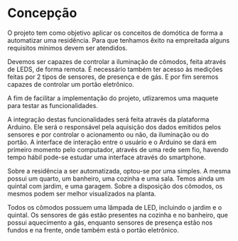 # Concepção

O projeto tem como objetivo aplicar os conceitos de domótica de forma a
automatizar uma residência. Para que tenhamos êxito na empreitada alguns requisitos
mínimos devem ser atendidos.

Devemos ser capazes de controlar a iluminação de cômodos,
feita através de LEDS, de forma remota. É necessário também ter acesso às medições feitas
por 2 tipos de sensores, de presença e de gás. E por fim seremos capazes de controlar
um portão eletrônico.

A fim de facilitar a implementação do projeto, utlizaremos uma maquete para testar as funcionalidades.

A integração destas funcionalidades será feita através da plataforma Arduino.
Ele será o responsável pela aquisição dos dados emitidos pelos sensores e por controlar
o acionamento ou não, da iluminação ou do portão. A interface de interação entre
o usuário e o Arduino se dará em primeiro momento pelo computador, através de uma rede
sem fio, havendo tempo hábil pode-se estudar uma interface através do smartphone.
	
  Sobre a residência a ser automatizada, optou-se por uma simples. A mesma possui
um quarto, um banheiro, uma cozinha e uma sala. Temos ainda um quintal com jardim, e
uma garagem. Sobre a disposição dos cômodos, os mesmos podem ser melhor visualizados na planta.
	
  Todos os cômodos possuem uma lâmpada de LED, incluindo o jardim e o quintal. 
  Os sensores de gás estão presentes na cozinha e no banheiro, que 
possui aquecimento a gás, enquanto sensores de presença estão nos fundos e na frente, 
onde também está o portão eletrônico.

